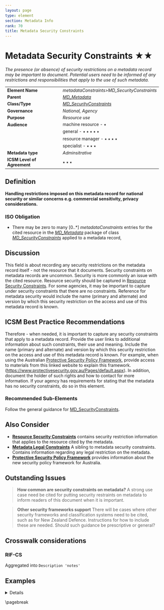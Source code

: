 ```yaml
---
layout: page
type: element
section: Metadata Info
rank: 70
title: Metadata Security Constraints
---
```

# Metadata Security Constraints ★★
*The presence (or absence) of security restrictions on a metadata record may be important to document. Potential users need to be informed of any restrictions and responsibilities that apply to the use of such metadata.*

| | |
| --- | --- |
| **Element Name** | *metadataConstraints>MD_SecurityConstraints* |
| **Parent** | *[MD_Metadata](./class-MD_Metadata)* |
| **Class/Type** | *[MD_SecurityConstraints](./class-MD_SecurityConstraints)* |
| **Governance** | *National, Agency* |
| **Purpose** | *Resource use* |
| **Audience** | machine resource - ⭑ |
| | general - ⭑ ⭑ ⭑ ⭑ ⭑ |
| | resource manager - ⭑ ⭑ ⭑ ⭑ |
| | specialist - ⭑ ⭑ ⭑ |
| **Metadata type** | *Adminsitrative* |
| **ICSM Level of Agreement** | ⭑ ⭑ ⭑ |

## Definition

**Handling restrictions imposed on this metadata record for national security or similar concerns e.g. commercial sensitivity, privacy considerations.**

### ISO Obligation
- There may be zero to many [0..\*] *metadataConstraints* entries for the cited resource in the *[MD_Metadata](./class-MD_Metadata)* package of class *[MD_SecurityConstraints](./class-MD_SecurityConstraints)* applied to a metadata record,

## Discussion

This field is about recording any security restrictions on the metadata record itself - not the resource that it documents.
Security constraints on metadata records are uncommon. Security is more commonly an issue with the cited resource. Resource security should be captured in [Resource Security Constraints](./ResourceSecurityConstraints).
For some agencies, it may be important to capture under security constraints that there are no constraints.
Reference for metadata security would include the name (primary and alternate) and version by which this security restriction on the access and use of this metadata record is known.

## ICSM Best Practice Recommendations

Therefore - when needed, it is important to capture any security constraints that apply to a metadata record. Provide the user links to additional information about such constraints, their use and meaning. Include the name (primary and alternate) and version by which this security restriction on the access and use of this metadata record is known. For example, when using the Australian [Protective Security Policy Framework](https://www.protectivesecurity.gov.au/Pages/default.aspx), provide access to materials from this linked website to explain this framework. (https://www.protectivesecurity.gov.au/Pages/default.aspx). In addition, document the holder of such rights and how to contact for more information. If your agency has requirements for stating that the metadata has no security constraints, do so in this element.

### Recommended Sub-Elements

Follow the general guidance for [MD_SecurityConstraints](./class-MD_SecurityConstraints).

## Also Consider

- **[Resource Security Constraints](./ResourceSecurityConstraints)** contains security restriction information that applies to the resource cited by the metadata.
- **[Metadata Legal Constraints](./MetadataLegalConstraints)** A sibling to metadata security constraints. Contains information regarding any legal restriction on the metadata.
- **[Protective Security Policy Framework](https://www.protectivesecurity.gov.au/Pages/default.aspx)** provides information about the new security policy framework for Australia.

## Outstanding Issues

> **How common are security constraints on metadata?**
A strong use case need be cited for putting security restraints on metadata to inform readers of this document when it is important.

> **Other security frameworks support**
There will be cases where other security frameworks and classification systems need to be cited, such as for New Zealand Defence. Instructions for how to include these are needed. Should such guidance be prescriptive or general?

## Crosswalk considerations

### RIF-CS

Aggregated into `Description 'notes'`

## Examples

<details>

### XML - Geoscience Australia

Includes reference to the constraint document - Australia Protective Security Policy Framework
```
<mdb:metadataConstraints 
xmlns:gmd="http://standards.iso.org/iso/19115/-3/gmd/1.0" 
xmlns:geonet="http://www.fao.org/geonetwork">
 <mco:MD_SecurityConstraints>
  <mco:reference>
   <cit:CI_Citation>
    <cit:title>
     <gco:CharacterString>
      The Protective Security Policy Framework
     </gco:CharacterString>
    </cit:title>
    <cit:editionDate>
     <gco:DateTime>2018-11-01T00:00:00</gco:DateTime>
    </cit:editionDate>
    <cit:onlineResource>
     <cit:CI_OnlineResource>
      <cit:linkage>
       <gco:CharacterString>
        https://www.protectivesecurity.gov.au/Pages/default.aspx
       </gco:CharacterString>
      </cit:linkage>
      <cit:protocol>
       <gco:CharacterString 
       xsi:type="gco:CodeType" 
       codeSpace="http://pid.geoscience.gov.au/def/schema/ga
       /ISO19115-3-2016/codelist
       /ga_profile_codelists.xml#gapCI_ProtocolTypeCode">
       WWW:LINK-1.0-http--link
       </gco:CharacterString>
      </cit:protocol>
     </cit:CI_OnlineResource>
    </cit:onlineResource>
   </cit:CI_Citation>
  </mco:reference>
  <mco:classification>
   <mco:MD_ClassificationCode
   codeList="codeListLocation#MD_ClassificationCode"
   codeListValue="unclassified"/>
  </mco:classification>
 </mco:MD_SecurityConstraints>
</mdb:metadataConstraints>

```

\pagebreak

### UML diagrams
Recommended elements highlighted in yellow

![MetdataSecurityConstraints](../images/MD_SecurityConstraints.png)

</details>

\pagebreak

